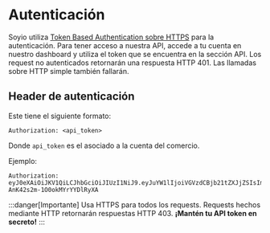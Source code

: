# Autenticación


Soyio utiliza [Token Based Authentication sobre HTTPS](https://es.wikipedia.org/wiki/Autenticaci%C3%B3n_basada_en_tokens) para la autenticación. Para tener acceso a nuestra API, accede a tu cuenta en nuestro dashboard y utiliza el token que se encuentra en la sección API. Los request no autenticados retornarán una respuesta HTTP 401. Las llamadas sobre HTTP simple también fallarán.

## Header de autenticación

Este tiene el siguiente formato:

`Authorization: <api_token>`

Donde `api_token` es el asociado a la cuenta del comercio.

Ejemplo:

```shell
Authorization: eyJ0eXAiOiJKV1QiLCJhbGciOiJIUzI1NiJ9.eyJuYW1lIjoiVGVzdCBjb21tZXJjZSIsImFwaV90b2tlbiI6dHJ1ZX0.AXt3ep_r23w9rSPTv-AnK42s2m-1O0okMYrYYDlRyXA
```

:::danger[Importante]
Usa HTTPS para todos los requests. Requests hechos mediante HTTP retornarán respuestas HTTP 403. **¡Mantén tu API token en secreto!**
:::
